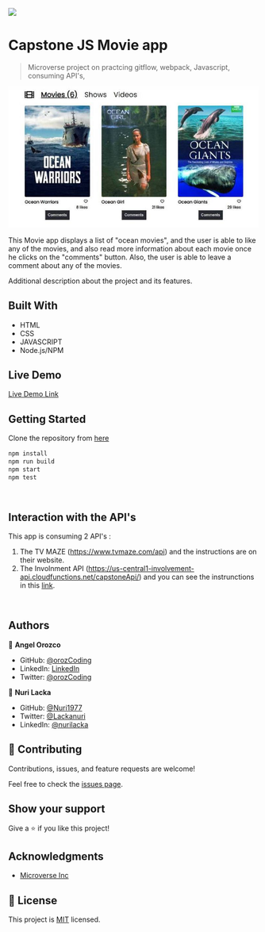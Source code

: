 ![](https://img.shields.io/badge/Microverse-blueviolet)

# Capstone JS Movie app

> Microverse project on practcing gitflow, webpack, Javascript, consuming API's,

![screenshot](./src/assets/images/movies-home.jpg)

This Movie app displays a list of "ocean movies", and the user is able to like any of the movies, and also read more information about each movie once he clicks on the "comments" button. Also, the user is able to leave a comment about any of the movies.

Additional description about the project and its features.

## Built With

- HTML
- CSS
- JAVASCRIPT
- Node.js/NPM


## Live Demo

[Live Demo Link](https://nuri1977.github.io/capstone-js-movies/)

## Getting Started

Clone the repository from [here](https://github.com/Nuri1977/capstone-js-movies.git)

```
npm install
npm run build
npm start
npm test
```
<br>

## Interaction with the API's

This app is consuming 2 API's :
  1. The TV MAZE (https://www.tvmaze.com/api) and the instructions are on their website.
  2. The Involnment API (https://us-central1-involvement-api.cloudfunctions.net/capstoneApi/) and you can see the instrunctions in this [link](https://www.notion.so/Involvement-API-869e60b5ad104603aa6db59e08150270).


  <br>

## Authors

👤 **Angel Orozco**

- GitHub: [@orozCoding](https://github.com/orozCoding)
- LinkedIn: [LinkedIn](https://www.linkedin.com/in/angel-orozco-652230228/)
- Twitter: [@orozCoding](https://twitter.com/orozcoding)

👤 **Nuri Lacka**

- GitHub: [@Nuri1977](https://github.com/Nuri1977)
- Twitter: [@Lackanuri](https://twitter.com/LackaNuri)
- LinkedIn: [@nurilacka](https://www.linkedin.com/in/nuri-lacka-7141b01ba/)


## 🤝 Contributing

Contributions, issues, and feature requests are welcome!

Feel free to check the [issues page](../../issues/).

## Show your support

Give a ⭐️ if you like this project!

## Acknowledgments

- [Microverse Inc](https://www.microverse.org/)

## 📝 License

This project is [MIT](./MIT.md) licensed.
